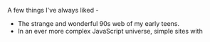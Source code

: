 
A few things I've always liked -

* The strange and wonderful 90s web of my early teens.
* In an ever more complex JavaScript universe, simple sites with 
